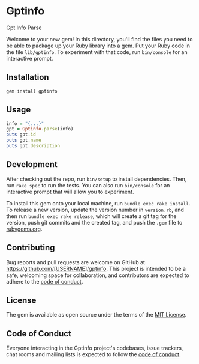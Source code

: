 # Gptinfo

Gpt Info Parse

Welcome to your new gem! In this directory, you'll find the files you need to be able to package up your Ruby library into a gem. Put your Ruby code in the file `lib/gptinfo`. To experiment with that code, run `bin/console` for an interactive prompt.

## Installation

```
gem install gptinfo
```
## Usage

```ruby
info = "{...}"
gpt = Gptinfo.parse(info)
puts gpt.id
puts gpt.name
puts gpt.description
```

## Development

After checking out the repo, run `bin/setup` to install dependencies. Then, run `rake spec` to run the tests. You can also run `bin/console` for an interactive prompt that will allow you to experiment.

To install this gem onto your local machine, run `bundle exec rake install`. To release a new version, update the version number in `version.rb`, and then run `bundle exec rake release`, which will create a git tag for the version, push git commits and the created tag, and push the `.gem` file to [rubygems.org](https://rubygems.org).

## Contributing

Bug reports and pull requests are welcome on GitHub at https://github.com/[USERNAME]/gptinfo. This project is intended to be a safe, welcoming space for collaboration, and contributors are expected to adhere to the [code of conduct](https://github.com/[USERNAME]/gptinfo/blob/main/CODE_OF_CONDUCT.md).

## License

The gem is available as open source under the terms of the [MIT License](https://opensource.org/licenses/MIT).

## Code of Conduct

Everyone interacting in the Gptinfo project's codebases, issue trackers, chat rooms and mailing lists is expected to follow the [code of conduct](https://github.com/[USERNAME]/gptinfo/blob/main/CODE_OF_CONDUCT.md).
